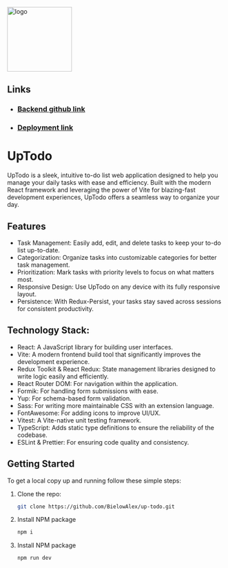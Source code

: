 [//]: # (![img.png]&#40;https://i.ibb.co/McNCSFH/tornado-solid.png&#41;)
<img src="https://i.ibb.co/McNCSFH/tornado-solid.png" alt="logo" width="150" align="center" /> 

## Links

* ### [ Backend github link](https://github.com/BielowAlex/up-todo-be)
* ### [ Deployment link](https://up-todo.vercel.app/)

# UpTodo
UpTodo is a sleek, intuitive to-do list web application designed to help you manage your daily tasks with ease and
efficiency. Built with the modern React framework and leveraging the power of Vite for blazing-fast development
experiences, UpTodo offers a seamless way to organize your day.

## Features

* Task Management: Easily add, edit, and delete tasks to keep your to-do list up-to-date.
* Categorization: Organize tasks into customizable categories for better task management.
* Prioritization: Mark tasks with priority levels to focus on what matters most.
* Responsive Design: Use UpTodo on any device with its fully responsive layout.
* Persistence: With Redux-Persist, your tasks stay saved across sessions for consistent productivity.

## Technology Stack:

* React: A JavaScript library for building user interfaces.
* Vite: A modern frontend build tool that significantly improves the development experience.
* Redux Toolkit & React Redux: State management libraries designed to write logic easily and efficiently.
* React Router DOM: For navigation within the application.
* Formik: For handling form submissions with ease.
* Yup: For schema-based form validation.
* Sass: For writing more maintainable CSS with an extension language.
* FontAwesome: For adding icons to improve UI/UX.
* Vitest: A Vite-native unit testing framework.
* TypeScript: Adds static type definitions to ensure the reliability of the codebase.
* ESLint & Prettier: For ensuring code quality and consistency.

## Getting Started
To get a local copy up and running follow these simple steps:
1. Clone the repo: 
    ```bash
    git clone https://github.com/BielowAlex/up-todo.git
    ```
2. Install NPM package
    ```bash
    npm i
    ```
3. Install NPM package
    ```bash
    npm run dev
    ``` 
